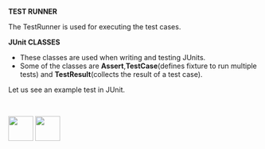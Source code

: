 
<b>TEST RUNNER</b>

The TestRunner is used for executing the test cases.

<b>JUnit CLASSES</b>

- These classes are used when writing and testing JUnits.
- Some of the classes are <b>Assert</b>,<b>TestCase</b>(defines fixture to run multiple tests) and <b>TestResult</b>(collects the result of a test case).

Let us see an example test in JUnit.

<br>

[<img src="https://cloud.githubusercontent.com/assets/14101008/10718970/e8253ecc-7b43-11e5-8fcb-af3acab64686.png" width="50" height="50"></img>](https://github.com/hariniiyer/CSCI-5828_Presentation2_Testing-Frameworks/blob/master/hybrid5.md)
[<img src="https://cloud.githubusercontent.com/assets/14101008/10718969/e5b6db32-7b43-11e5-886a-b848ca79f105.png" width="50" height="50"></img>](https://github.com/hariniiyer/CSCI-5828_Presentation2_Testing-Frameworks/blob/master/hybrid7.md)

